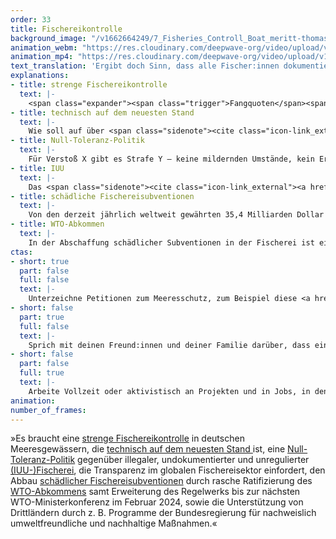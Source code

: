 ```yaml
---
order: 33
title: Fischereikontrolle
background_image: "/v1662664249/7_Fisheries_Controll_Boat_meritt-thomas-unsplash_qsmiap_qz4hwx.jpg#4cd4ff"
animation_webm: "https://res.cloudinary.com/deepwave-org/video/upload/v1721820946/mo33_nzjqmp.webm"
animation_mp4: "https://res.cloudinary.com/deepwave-org/video/upload/v1721820901/mo33_zjxbv7.mp4"
text_translation: 'Ergibt doch Sinn, dass alle Fischer:innen dokumentieren müssen, wann sie wo wie viel Fisch mit welcher Methode fangen und was nach dem Fang mit dem Fisch passiert, oder? Weil wir sonst riskieren,, dass uns ganze Ökosysteme kollabieren. Hm, blöd nur, dass die, die illegal unterwegs sind, dafür sorgen, dass sie es bleiben dürfen.'
explanations:
- title: strenge Fischereikontrolle
  text: |-
    <span class="expander"><span class="trigger">Fangquoten</span><span class="info">die festgesetzte Menge an Meereslebewesen, die in einem bestimmten Gebiet während eines bestimmten Zeitraums gefangen werden dürfen</span></span> sind schön und gut, aber auf dem Papier allein nicht hilfreich. Die Chance, dass sie auch tatsächlich eingehalten werden, bekommen wir aber nur, wenn auf See und an Land gründlich kontrolliert wird. Eine <span class="sidenote"><cite class="icon-link_external"><a href="https://www.ble.de/DE/Themen/Fischerei/Fischereikontrolle/Fischereikontrollverordnung/fischereikontrollverordnung_node.html#:~:text=Die%20Fischereikontrolle%20erm%C3%B6glicht%20die%20Durchsetzung,2009%20und%20der%20Durchf%C3%BChrungsverordnung%20Nr." target="_blank" rel="noopener">Die Fischereikontrollverordnung beim BLE</a></cite><span>EU-Fischereikontrollverordnung</span></span>, die genau dafür die Rahmenbedingungen setzen soll, haben wir dafür schon seit 2009. Bis vor kurzem war sie löchrig wie ein Schwamm, eine nun für Anfang 2024 endgültig <span class="sidenote"><cite class="icon-link_external"><a href="https://www.consilium.europa.eu/de/press/press-releases/2023/11/13/combating-overfishing-council-adopts-revised-rules-for-the-eu-s-fisheries-control-system/" target="_blank" rel="noopener">Überblick über die Neuregelung beim Europäischen Rat</a></cite><span>beschlossene</span></span> <span class="expander"><span class="trigger">Verschärfung</span><span class="info">bessere Dokumentation der Fänge, wirksamere Kontrollen auf See, härtere Strafen für jene, die die Regeln missachten</span></span> lässt hoffen, dass sich hier etwas tut – wenn denn die Schärfe der Umsetzung mit der Schärfe der <span class="expander"><span class="trigger">Verschärfung</span><span class="info">bessere Dokumentation der Fänge, wirksamere Kontrollen auf See, härtere Strafen für jene, die die Regeln missachten</span></span> <span class="expander"><span class="trigger">mithalten kann.</span><span class="info">dazu eine <a href="https://www.wwf.de/themen-projekte/meere-kuesten/fischerei/fischereipolitik-in-europa/fischereikontrollverordnung" target="_blank">Einordnung</a> des WWF</span></span>
- title: technisch auf dem neuesten Stand
  text: |-
    Wie soll auf über <span class="sidenote"><cite class="icon-link_external"><a href="https://www.europarl.europa.eu/factsheets/de/sheet/122/die-europaische-fischerei-in-zahlen" target="_blank" rel="noopener">Die europäische Fischerei in Zahlen beim Europäischen Parlament</a></cite><span>70.000 Schiffen</span></span> in Europa gleichzeitig kontrolliert werden, ob die Fischer:innen sich an die Vorschriften halten, nicht zu viele und zu junge Fische fangen und alles, was in den Netzen landet, auch an Land bringen? Die Antwort: Dank antiquierter Methoden <span class="expander"><span class="trigger">mehr schlecht als recht.</span><span class="info">“Während einige Drittstaaten (Norwegen, die USA und das Vereinigte Königreich) elektronische Fangbescheinigungen validieren und übermitteln, senden Einführer aus anderen Ländern <a href="https://www.eca.europa.eu/lists/ecadocuments/sr22_20/sr_illegal_fishing_en.pdf" target="_blank">gescannte Kopien von Dokumenten</a> an die Behörden der Mitgliedstaaten.” Herrjeh.</span></span> Mit der zu Anfang 2024 <span class="sidenote"><cite class="icon-link_external"><a href="https://www.consilium.europa.eu/de/press/press-releases/2023/11/13/combating-overfishing-council-adopts-revised-rules-for-the-eu-s-fisheries-control-system/" target="_blank" rel="noopener">Überblick über die Neuregelung beim Europäischen Rat</a></cite><span>beschlossenen Verschärfung</span></span> der Fischereikontrollverordnung soll sich das nun ändern: Mit besserer <span class="sidenote"><cite class="icon-link_external"><a href="https://www.openseamap.org/index.php?id=schiffstracking" target="_blank" rel="noopener">OpenSeaMap: Weltkarte mit Live-Positionen aller mit entsprechenden Systemen ausgestatteter Schiffe</a></cite><span>satellitengestützter</span></span> <span class="expander"><span class="trigger">Schiffsüberwachung,</span><span class="info">die noch wirkungsvoller wären, wenn man sie nicht bei Bedarf <a href="https://globalfishingwatch.org/faqs/can-fishing-vessels-turn-off-their-ais/" target="_blank">abschalten</a> könnte</span></span> elektronischer Fangaufzeichnung (“CATCH”-System) und elektronischen <span class="expander"><span class="trigger">Fernüberwachungssystemen</span><span class="info">ein System aus Kameras und Sensoren, die alle fischereibezogenen Aktivität auf dem Schiff <a href="https://our.fish/what-we-do/solutions/fully-documented-fisheries-and-remote-electronic-monitoring/?lang=de" target="_blank">aufzeichnen</a></span></span> auf größeren Schiffen.
- title: Null-Toleranz-Politik
  text: |-
    Für Verstoß X gibt es Strafe Y – keine mildernden Umstände, kein Ermessensspielraum der Autoritäten, erfrischende Klarheit: Diejenigen, die mehr und andere Meereslebewesen fangen, als sie eigentlich dürften, wissen, was ihnen blüht. Ein schöner zusätzlicher <span class="expander"><span class="trigger">Anreiz,</span><span class="info">wenn man schon nicht in der Lage ist, zu erkennen, dass nachhaltige Fischerei im eigenen Interesse liegt, wenn man auch morgen noch Geld mit Fischerei verdienen möchte</span></span> sich an Regeln zu halten, wenn man sieht, was mit denen geschieht, die es nicht tun. In der Theorie hat die EU sich eine solche Null-Toleranz-Politik gegenüber illegaler, undokumentierter und unregulierter Fischerei in ihrer <span class="sidenote"><cite class="icon-link_external"><a href="https://www.ble.de/DE/Themen/Fischerei/Fischereikontrolle/Fischereikontrollverordnung/fischereikontrollverordnung_node.html#:~:text=Die%20Fischereikontrolle%20erm%C3%B6glicht%20die%20Durchsetzung,2009%20und%20der%20Durchf%C3%BChrungsverordnung%20Nr." target="_blank" rel="noopener">Die Fischereikontrollverordnung beim BLE</a></cite><span>Fischereikontrollverordnung</span></span> schon <span class="sidenote"><cite class="icon-link_external"><a href="https://worldoceanreview.com/de/wor-2/fischerei/die-illegale-fischerei/" target="_blank" rel="noopener">Die illegale Fischerei / World Ocean Review 2</a></cite><span>2008 und 2009</span></span> auf die Fahnen geschrieben und dafür einen rechtlichen Rahmen geschaffen – in der Praxis jedoch kommt man <span class="sidenote"><cite class="icon-link_external"><a href="https://cris.unu.edu/EU%20Fisheries%20Sustainable%20Illegal%20Fishing" target="_blank" rel="noopener">Artikel bei der United Nations University: Dialogue or Zero Tolerance? Mixed Signals on EU’s Approach to Fair and Sustainable Fisheries</a></cite><span>offenbar</span></span> viel zu oft mit einem Klaps auf die Finger davon.
- title: IUU
  text: |-
    Das <span class="sidenote"><cite class="icon-link_external"><a href="https://www.fao.org/iuu-fishing/background/what-is-iuu-fishing/en/" target="_blank" rel="noopener">Seite zu IUU-Fischerei beim der FAO</a></cite><span>IUU</span></span> bei der <span class="sidenote"><cite class="icon-link_external"><a href="https://www.fao.org/iuu-fishing/background/what-is-iuu-fishing/en/" target="_blank" rel="noopener">Seite zu IUU-Fischerei beim der FAO</a></cite><span>IUU</span></span>-Fischerei steht für <span class="expander"><span class="trigger"><span class="expander"><span class="trigger">illegal</span><span class="info">Einen eindrucksvollen Blick auf diese Missstände wirft die virale Netflix-Doku <a href="https://www.seaspiracy.org/" target="_blank">Seaspiracy</a> (siehe <a href="https://www.deepwave.org/seaspiracy-unsere-antworten-auf-fragen-von-studierenden/" target="_blank">Faktencheck und Diskussionsvortrag</a>), die auf großartige Weise zeigt, wie alle Gefährdungen zusammenhängen, sich gegenseitig bedingen und nicht unabhängig voneinander gelöst werden können.</span></span>,</span><span class="info">du fischst, wo nicht gefischt werden darf</span></span> <span class="expander"><span class="trigger">undokumentiert</span><span class="info">du fischst, wo du fischen darfst, aber meldest deine Fänge nicht oder nicht vollständig</span></span> und <span class="expander"><span class="trigger">unreguliert.</span><span class="info">du fischst dort, wo es keine Regeln gibt, oder dort, wo es Regeln gibt, die für dich nicht gelten, weil du unter der Flagge eines Landes segelst, die nicht Teil des relevanten Fischereiabkommens ist</span></span> Die <span class="sidenote"><cite class="icon-link_external"><a href="https://openknowledge.fao.org/items/d9ed1d60-d6f2-46d0-b423-103f846f2cba" target="_blank" rel="noopener">Fishery and Aquaculture Statistics – Yearbook 2021</a></cite><span>Zahlen der FAO</span></span>, die die jährlich angelandeten Fänge dokumentieren und Einfluss auf die Festsetzung zukünftiger Fangquoten haben, gehen für 2022 von weltweit von <span class="sidenote"><cite class="icon-link_external"><a href="https://www.ardalpha.de/wissen/natur/tiere/artenschutz/fisch-schutz-fischerei-fischfang-ueberfischung-meer-ozeane-142.html" target="_blank" rel="noopener">"Warum unsere Meere überfischt sind und worauf ihr deshalb achten solltet" / Ard Alpha</a></cite><span>90 Millionen Tonnen</span></span> gefangenen Meeresfischen aus. Gegenüber der <span class="sidenote"><cite class="icon-link_external"><a href="https://www.fao.org/iuu-fishing/background/what-is-iuu-fishing/en/" target="_blank" rel="noopener">Seite zu IUU-Fischerei beim der FAO</a></cite><span>IUU</span></span>-Fischerei sind diese Zahlen freilich <span class="sidenote"><cite class="icon-link_external"><a href="https://www.wwf.eu/what_we_do/oceans/fighting_illegal_fishing/" target="_blank" rel="noopener">"Fighting illegal fishing" / WWF</a></cite><span>blind</span></span> und die ist laut <span class="sidenote"><cite class="icon-link_external"><a href="https://www.fishforward.eu/wp-content/uploads/2021/03/WWF_2019_guidance-paper_illegal_unreported_and_unregulated_fishing.pdf" target="_blank" rel="noopener">WWF Guidance Paper: IUU Fishing</a></cite><span>Schätzungen</span></span> bis zu 26 Millionen weitere Tonnen schwer. Damit ist sie maßgeblich für die Überfischung unserer Meere verantwortlich. Warum bleibt das so, wenn alle wissen, dass es <span class="expander"><span class="trigger">illegal</span><span class="info">Einen eindrucksvollen Blick auf diese Missstände wirft die virale Netflix-Doku <a href="https://www.seaspiracy.org/" target="_blank">Seaspiracy</a> (siehe <a href="https://www.deepwave.org/seaspiracy-unsere-antworten-auf-fragen-von-studierenden/" target="_blank">Faktencheck und Diskussionsvortrag</a>), die auf großartige Weise zeigt, wie alle Gefährdungen zusammenhängen, sich gegenseitig bedingen und nicht unabhängig voneinander gelöst werden können.</span></span> ist? Ein wesentlicher Teil der Antwort ist so einfach wie hässlich: <span class="sidenote"><cite class="icon-link_external"><a href="https://www.worldwildlife.org/pages/tnrc-blog-connections-between-iuu-fishing-and-corruption" target="_blank" rel="noopener">Panel "Connections between IUU fishing and corruption — and how the global community can combat them" bei TNRC</a></cite><span>Korruption.</span></span>
- title: schädliche Fischereisubventionen
  text: |-
    Von den derzeit jährlich weltweit gewährten 35,4 Milliarden Dollar Subventionen in der Fischerei fallen 22,5 Milliarden in die Kategorie <span class="sidenote"><cite class="icon-link_external"><a href="https://www.sciencedirect.com/science/article/pii/S0308597X19303677" target="_blank" rel="noopener">Updated estimates and analysis of global fisheries subsidies / Marine Policy</a></cite><span>schädlich</span></span>: Sie finanzieren unter anderem Überfischung, IUU-Fischerei und die Aktivitäten riesiger Fangflotten aus <span class="sidenote"><cite class="icon-link_external"><a href="https://issuu.com/oceanacommunications/docs/oceana-top10-novedit?ff&showOtherPublicationsAsSuggestions=true&experiment=previewReaderTestMode,new-bff-dynamic" target="_blank" rel="noopener">Grafiken: Verteilung der schädlichen Subventionen nach Land und Zweck / Oceana</a></cite><span>reichen Ländern</span></span> in den Gewässern der ärmeren. Dabei verstärken sie bestehende Ungleichheiten zwischen der industriellen und der in der Regel weniger zerstörerischen <span class="expander"><span class="trigger">Kleinfischerei.</span><span class="info">Im Schnitt bekommt ein Mensch, der in der industriellen Fischerei tätig ist, <a href="https://envirocenter.yale.edu/news/push-reform-fisheries-subsidies" target="_blank">viermal</a> so viele staatliche Gelder wie in der Kleinfischerei.</span></span> Die Abschaffung dieser Subventionen ist eine doppelte Chance: Nicht nur wird zerstörerisches Wirtschaften dadurch <span class="expander"><span class="trigger">unprofitabel,</span><span class="info">Ohne Subventionen wären 54% der derzeit befischten Hochseegebiete finanziell uninteressant; das betrifft weite Teile der besonders <span class="sidenote"><cite class="icon-link_external"><a href="https://www.sciencedirect.com/science/article/pii/S0308597X19303677" target="_blank" rel="noopener">Updated estimates and analysis of global fisheries subsidies / Marine Policy</a></cite><span>schädlich</span></span>en Tiefsee-Schleppnetzfischerei.</span></span> es wird außerdem Geld frei, um neue Subventionen zu schaffen, die Anreize für gutes Wirtschaften setzen, das tatsächlich an gesellschaftlichen Zielen und Werten ausgerichtet ist. Als da wären: Wohlstand, Gesundheit, Glück und Zukunft für die Gemeinschaft anstatt Riesenprofite für sehr wenige.
- title: WTO-Abkommen
  text: |-
    In der Abschaffung schädlicher Subventionen in der Fischerei ist ein Durchbruch in greifbarer Nähe: 2022 haben die 166 Mitgliedstaaten der WTO ein <span class="sidenote"><cite class="icon-link_external"><a href="https://www.pewtrusts.org/en/research-and-analysis/articles/2022/09/20/global-deal-will-help-reduce-overfishing-and-improve-ocean-health" target="_blank" rel="noopener">Global Deal Will Help Reduce Overfishing and Improve Ocean Health / Pew Charitable Trusts</a></cite><span>Abkommen</span></span> verabschiedet, viele dieser Zahlungen einzustellen. Das <span class="sidenote"><cite class="icon-link_external"><a href="https://www.pewtrusts.org/en/research-and-analysis/articles/2022/09/20/global-deal-will-help-reduce-overfishing-and-improve-ocean-health" target="_blank" rel="noopener">Global Deal Will Help Reduce Overfishing and Improve Ocean Health / Pew Charitable Trusts</a></cite><span>Abkommen</span></span> verbietet die Gewährung von Subventionen in Kontexten, in denen IUU-Fischerei erkannt worden ist, wenn Fischpopulationen zu klein sind, um nachhaltig befischt zu werden und wenn Fischerei in Hochseegebieten stattfindet, die nicht reguliert werden können, weil es keine zuständige Autorität gibt. Mindestens zwei Drittel der Staaten müssen es nun ratifizieren, damit es in Kraft treten kann, was im März 2024 knapp verfehlt wurde.
ctas:
- short: true
  part: false
  full: false
  text: |-
    Unterzeichne Petitionen zum Meeresschutz, zum Beispiel diese <a href="https://www.duh.de/projekte/meeresschutz-petition/" target="_blank">hier</a>.
- short: false
  part: true
  full: false
  text: |-
    Sprich mit deinen Freund:innen und deiner Familie darüber, dass ein Großteil des Fisches, den wir essen, illegal gefangen wurde.
- short: false
  part: false
  full: true
  text: |-
    Arbeite Vollzeit oder aktivistisch an Projekten und in Jobs, in denen du dich für den Schutz der Meere einsetzen kannst, zum Beispiel <a href="https://www.nabu.de/wir-ueber-uns/jobboerse/index.html" target="_blank">hier</a>.
animation:
number_of_frames:
---
```

»Es braucht eine [strenge Fischereikontrolle](# "strenge Fischereikontrolle") in deutschen Meeresgewässern, die [technisch auf dem neuesten Stand ](# "technisch auf dem neuesten Stand")ist, eine [Null-Toleranz-Politik](# "Null-Toleranz-Politik") gegenüber illegaler, undokumentierter und unregulierter [(IUU-)Fischerei](# "IUU"), die Transparenz im globalen Fischereisektor einfordert, den Abbau [schädlicher Fischereisubventionen](# "schädliche Fischereisubventionen") durch rasche Ratifizierung des [WTO-Abkommens](# "WTO-Abkommen") samt Erweiterung des Regelwerks bis zur nächsten WTO-Ministerkonferenz im Februar 2024, sowie die Unterstützung von Drittländern durch z. B. Programme der Bundesregierung für nachweislich umweltfreundliche und nachhaltige Maßnahmen.«
